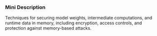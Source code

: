 ### Mini Description

Techniques for securing model weights, intermediate computations, and runtime data in memory, including encryption, access controls, and protection against memory-based attacks.

